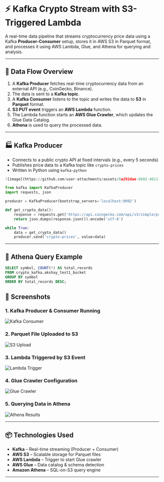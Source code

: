 # ⚡ Kafka Crypto Stream with S3-Triggered Lambda

A real-time data pipeline that streams cryptocurrency price data using a Kafka **Producer-Consumer** setup, stores it in AWS S3 in Parquet format, and processes it using AWS Lambda, Glue, and Athena for querying and analysis.

---

## 🔁 Data Flow Overview

1. A **Kafka Producer** fetches real-time cryptocurrency data from an external API (e.g., CoinGecko, Binance).
2. The data is sent to a **Kafka topic**.
3. A **Kafka Consumer** listens to the topic and writes the data to **S3** in **Parquet** format.
4. **S3 PUT event** triggers an **AWS Lambda** function.
5. The Lambda function starts an **AWS Glue Crawler**, which updates the Glue Data Catalog.
6. **Athena** is used to query the processed data.

---

## 🏭 Kafka Producer

- Connects to a public crypto API at fixed intervals (e.g., every 5 seconds)
- Publishes price data to a Kafka topic like `crypto-prices`
- Written in Python using `kafka-python`

```python
![image](https://github.com/user-attachments/assets/8a292dae-8602-4611-8dca-e3eedc584d27)

from kafka import KafkaProducer
import requests, json

producer = KafkaProducer(bootstrap_servers='localhost:9092')

def get_crypto_data():
    response = requests.get('https://api.coingecko.com/api/v3/simple/price?ids=bitcoin&vs_currencies=usd')
    return json.dumps(response.json()).encode('utf-8')

while True:
    data = get_crypto_data()
    producer.send('crypto-prices', value=data)
```

---

## 🧠 Athena Query Example

```sql
SELECT symbol, COUNT(*) AS total_records
FROM crypto_kafka.akshay_test1_bucket
GROUP BY symbol
ORDER BY total_records DESC;
```


## 📸 Screenshots

### 1. Kafka Producer & Consumer Running
![Kafka Consumer](assets/kafka_consumer_terminal.png)

### 2. Parquet File Uploaded to S3
![S3 Upload](assets/s3_parquet_upload.png)

### 3. Lambda Triggered by S3 Event
![Lambda Trigger](assets/lambda_trigger.png)

### 4. Glue Crawler Configuration
![Glue Crawler](assets/glue_crawler.png)

### 5. Querying Data in Athena
![Athena Results](assets/athena_query_results.png)

---

## 📦 Technologies Used

- **Kafka** – Real-time streaming (Producer + Consumer)
- **AWS S3** – Scalable storage for Parquet files
- **AWS Lambda** – Trigger to start Glue crawler
- **AWS Glue** – Data catalog & schema detection
- **Amazon Athena** – SQL-on-S3 query engine

---


